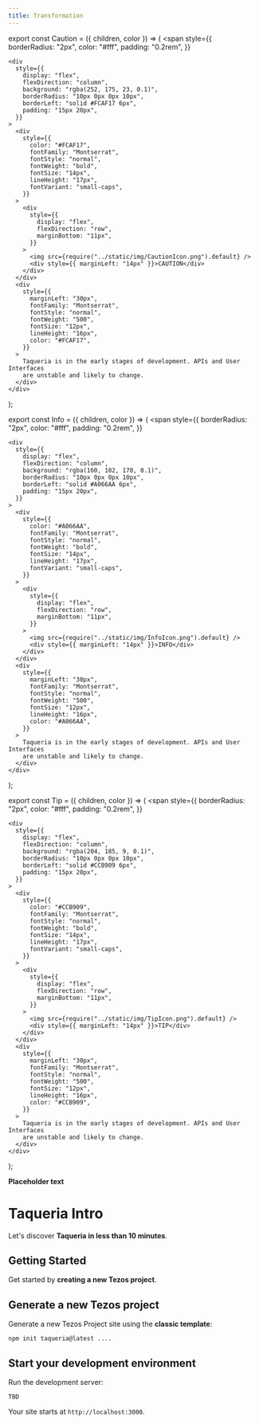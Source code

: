 ```yaml
---
title: Transformation
---
```


export const Caution = ({ children, color }) => (
  <span
    style={{
      borderRadius: "2px",
      color: "#fff",
      padding: "0.2rem",
    }}
  >
    <div
      style={{
        display: "flex",
        flexDirection: "column",
        background: "rgba(252, 175, 23, 0.1)",
        borderRadius: "10px 0px 0px 10px",
        borderLeft: "solid #FCAF17 6px",
        padding: "15px 20px",
      }}
    >
      <div
        style={{
          color: "#FCAF17",
          fontFamily: "Montserrat",
          fontStyle: "normal",
          fontWeight: "bold",
          fontSize: "14px",
          lineHeight: "17px",
          fontVariant: "small-caps",
        }}
      >
        <div
          style={{
            display: "flex",
            flexDirection: "row",
            marginBottom: "11px",
          }}
        >
          <img src={require("../static/img/CautionIcon.png").default} />
          <div style={{ marginLeft: "14px" }}>CAUTION</div>
        </div>
      </div>
      <div
        style={{
          marginLeft: "30px",
          fontFamily: "Montserrat",
          fontStyle: "normal",
          fontWeight: "500",
          fontSize: "12px",
          lineHeight: "16px",
          color: "#FCAF17",
        }}
      >
        Taqueria is in the early stages of development. APIs and User Interfaces
        are unstable and likely to change.
      </div>
    </div>
  </span>
);

export const Info = ({ children, color }) => (
  <span
    style={{
      borderRadius: "2px",
      color: "#fff",
      padding: "0.2rem",
    }}
  >
    <div
      style={{
        display: "flex",
        flexDirection: "column",
        background: "rgba(160, 102, 170, 0.1)",
        borderRadius: "10px 0px 0px 10px",
        borderLeft: "solid #A066AA 6px",
        padding: "15px 20px",
      }}
    >
      <div
        style={{
          color: "#A066AA",
          fontFamily: "Montserrat",
          fontStyle: "normal",
          fontWeight: "bold",
          fontSize: "14px",
          lineHeight: "17px",
          fontVariant: "small-caps",
        }}
      >
        <div
          style={{
            display: "flex",
            flexDirection: "row",
            marginBottom: "11px",
          }}
        >
          <img src={require("../static/img/InfoIcon.png").default} />
          <div style={{ marginLeft: "14px" }}>INFO</div>
        </div>
      </div>
      <div
        style={{
          marginLeft: "30px",
          fontFamily: "Montserrat",
          fontStyle: "normal",
          fontWeight: "500",
          fontSize: "12px",
          lineHeight: "16px",
          color: "#A066AA",
        }}
      >
        Taqueria is in the early stages of development. APIs and User Interfaces
        are unstable and likely to change.
      </div>
    </div>
  </span>
);

export const Tip = ({ children, color }) => (
  <span
    style={{
      borderRadius: "2px",
      color: "#fff",
      padding: "0.2rem",
    }}
  >
    <div
      style={{
        display: "flex",
        flexDirection: "column",
        background: "rgba(204, 185, 9, 0.1)",
        borderRadius: "10px 0px 0px 10px",
        borderLeft: "solid #CCB909 6px",
        padding: "15px 20px",
      }}
    >
      <div
        style={{
          color: "#CCB909",
          fontFamily: "Montserrat",
          fontStyle: "normal",
          fontWeight: "bold",
          fontSize: "14px",
          lineHeight: "17px",
          fontVariant: "small-caps",
        }}
      >
        <div
          style={{
            display: "flex",
            flexDirection: "row",
            marginBottom: "11px",
          }}
        >
          <img src={require("../static/img/TipIcon.png").default} />
          <div style={{ marginLeft: "14px" }}>TIP</div>
        </div>
      </div>
      <div
        style={{
          marginLeft: "30px",
          fontFamily: "Montserrat",
          fontStyle: "normal",
          fontWeight: "500",
          fontSize: "12px",
          lineHeight: "16px",
          color: "#CCB909",
        }}
      >
        Taqueria is in the early stages of development. APIs and User Interfaces
        are unstable and likely to change.
      </div>
    </div>
  </span>
);

<Caution />
<Info />
<Tip />

**Placeholder text**

# Taqueria Intro

Let's discover **Taqueria in less than 10 minutes**.

## Getting Started

Get started by **creating a new Tezos project**.

## Generate a new Tezos project

Generate a new Tezos Project site using the **classic template**:

```shell
npm init taqueria@latest ....
```

## Start your development environment

Run the development server:

```shell
TBD
```

Your site starts at `http://localhost:3000`.
